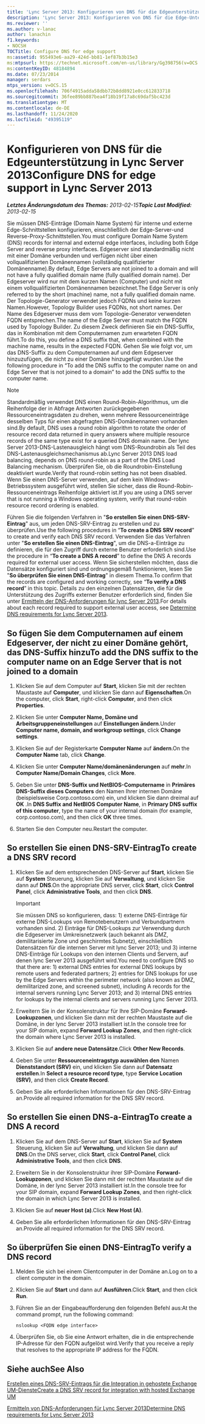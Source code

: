 ```yaml
---
title: 'Lync Server 2013: Konfigurieren von DNS für die Edgeunterstützung'
description: 'Lync Server 2013: Konfigurieren von DNS für die Edge-Unterstützung.'
ms.reviewer: ''
ms.author: v-lanac
author: lanachin
f1.keywords:
- NOCSH
TOCTitle: Configure DNS for edge support
ms:assetid: 955493e6-aa29-424d-bb81-1ef87b3b15e3
ms:mtpsurl: https://technet.microsoft.com/en-us/library/Gg398756(v=OCS.15)
ms:contentKeyID: 48184894
ms.date: 07/23/2014
manager: serdars
mtps_version: v=OCS.15
ms.openlocfilehash: 706f4915adda58dbb72b8dd8921e0cc612833718
ms.sourcegitcommit: 36fee89bb887bea4f18b19f17a8c69daf5bc423d
ms.translationtype: MT
ms.contentlocale: de-DE
ms.lasthandoff: 11/24/2020
ms.locfileid: "49395119"
---
```

# <a name="configure-dns-for-edge-support-in-lync-server-2013"></a><span data-ttu-id="30140-103">Konfigurieren von DNS für die Edgeunterstützung in Lync Server 2013</span><span class="sxs-lookup"><span data-stu-id="30140-103">Configure DNS for edge support in Lync Server 2013</span></span>

<div data-xmlns="http://www.w3.org/1999/xhtml">

<div class="topic" data-xmlns="http://www.w3.org/1999/xhtml" data-msxsl="urn:schemas-microsoft-com:xslt" data-cs="https://msdn.microsoft.com/">

<div data-asp="https://msdn2.microsoft.com/asp">



</div>

<div id="mainSection">

<div id="mainBody"><span data-ttu-id="30140-104">

<span> </span></span><span class="sxs-lookup"><span data-stu-id="30140-104">

<span> </span></span></span>

<span data-ttu-id="30140-105">_**Letztes Änderungsdatum des Themas:** 2013-02-15_</span><span class="sxs-lookup"><span data-stu-id="30140-105">_**Topic Last Modified:** 2013-02-15_</span></span>

<span data-ttu-id="30140-106">Sie müssen DNS-Einträge (Domain Name System) für interne und externe Edge-Schnittstellen konfigurieren, einschließlich der Edge-Server-und Reverse-Proxy-Schnittstellen.</span><span class="sxs-lookup"><span data-stu-id="30140-106">You must configure Domain Name System (DNS) records for internal and external edge interfaces, including both Edge Server and reverse proxy interfaces.</span></span> <span data-ttu-id="30140-107">Edgeserver sind standardmäßig nicht mit einer Domäne verbunden und verfügen nicht über einen vollqualifizierten Domänennamen (vollständig qualifizierter Domänenname).</span><span class="sxs-lookup"><span data-stu-id="30140-107">By default, Edge Servers are not joined to a domain and will not have a fully qualified domain name (fully qualified domain name).</span></span> <span data-ttu-id="30140-108">Der Edgeserver wird nur mit dem kurzen Namen (Computer) und nicht mit einem vollqualifizierten Domänennamen bezeichnet.</span><span class="sxs-lookup"><span data-stu-id="30140-108">The Edge Server is only referred to by the short (machine) name, not a fully qualified domain name.</span></span> <span data-ttu-id="30140-109">Der Topologie-Generator verwendet jedoch FQDNs und keine kurzen Namen.</span><span class="sxs-lookup"><span data-stu-id="30140-109">However, Topology Builder uses FQDNs, not short names.</span></span> <span data-ttu-id="30140-110">Der Name des Edgeserver muss dem vom Topologie-Generator verwendeten FQDN entsprechen.</span><span class="sxs-lookup"><span data-stu-id="30140-110">The name of the Edge Server must match the FQDN used by Topology Builder.</span></span> <span data-ttu-id="30140-111">Zu diesem Zweck definieren Sie ein DNS-Suffix, das in Kombination mit dem Computernamen zum erwarteten FQDN führt.</span><span class="sxs-lookup"><span data-stu-id="30140-111">To do this, you define a DNS suffix that, when combined with the machine name, results in the expected FQDN.</span></span> <span data-ttu-id="30140-112">Gehen Sie wie folgt vor, um das DNS-Suffix zu dem Computernamen auf und dem Edgeserver hinzuzufügen, die nicht zu einer Domäne hinzugefügt wurden.</span><span class="sxs-lookup"><span data-stu-id="30140-112">Use the following procedure in “To add the DNS suffix to the computer name on and Edge Server that is not joined to a domain” to add the DNS suffix to the computer name.</span></span>

<div>


> [!NOTE]  
> <span data-ttu-id="30140-113">Standardmäßig verwendet DNS einen Round-Robin-Algorithmus, um die Reihenfolge der in Abfrage Antworten zurückgegebenen Ressourceneintragsdaten zu drehen, wenn mehrere Ressourceneinträge desselben Typs für einen abgefragten DNS-Domänennamen vorhanden sind.</span><span class="sxs-lookup"><span data-stu-id="30140-113">By default, DNS uses a round robin algorithm to rotate the order of resource record data returned in query answers where multiple resource records of the same type exist for a queried DNS domain name.</span></span> <span data-ttu-id="30140-114">Der lync Server 2013-DNS-Lastenausgleich hängt vom DNS-Roundrobin als Teil des DNS-Lastenausgleichsmechanismus ab.</span><span class="sxs-lookup"><span data-stu-id="30140-114">Lync Server 2013 DNS load balancing, depends on DNS round-robin as a part of the DNS Load Balancing mechanism.</span></span> <span data-ttu-id="30140-115">Überprüfen Sie, ob die Roundrobin-Einstellung deaktiviert wurde.</span><span class="sxs-lookup"><span data-stu-id="30140-115">Verify that round-robin setting has not been disabled.</span></span> <span data-ttu-id="30140-116">Wenn Sie einen DNS-Server verwenden, auf dem kein Windows-Betriebssystem ausgeführt wird, stellen Sie sicher, dass die Round-Robin-Ressourceneintrags Reihenfolge aktiviert ist.</span><span class="sxs-lookup"><span data-stu-id="30140-116">If you are using a DNS server that is not running a Windows operating system, verify that round-robin resource record ordering is enabled.</span></span>



</div>

<span data-ttu-id="30140-117">Führen Sie die folgenden Verfahren in "**So erstellen Sie einen DNS-SRV-Eintrag**" aus, um jeden DNS-SRV-Eintrag zu erstellen und zu überprüfen.</span><span class="sxs-lookup"><span data-stu-id="30140-117">Use the following procedures in “**To create a DNS SRV record**” to create and verify each DNS SRV record.</span></span> <span data-ttu-id="30140-118">Verwenden Sie das Verfahren unter "**So erstellen Sie einen DNS-Eintrag**", um die DNS-a-Einträge zu definieren, die für den Zugriff durch externe Benutzer erforderlich sind.</span><span class="sxs-lookup"><span data-stu-id="30140-118">Use the procedure in “**To create a DNS A record**” to define the DNS A records required for external user access.</span></span> <span data-ttu-id="30140-119">Wenn Sie sicherstellen möchten, dass die Datensätze konfiguriert sind und ordnungsgemäß funktionieren, lesen Sie "**So überprüfen Sie einen DNS-Eintrag**" in diesem Thema.</span><span class="sxs-lookup"><span data-stu-id="30140-119">To confirm that the records are configured and working correctly, see “**To verify a DNS record**” in this topic.</span></span> <span data-ttu-id="30140-120">Details zu den einzelnen Datensätzen, die für die Unterstützung des Zugriffs externer Benutzer erforderlich sind, finden Sie unter [Ermitteln der DNS-Anforderungen für lync Server 2013](lync-server-2013-determine-dns-requirements.md).</span><span class="sxs-lookup"><span data-stu-id="30140-120">For details about each record required to support external user access, see [Determine DNS requirements for Lync Server 2013](lync-server-2013-determine-dns-requirements.md).</span></span>

<div>

## <a name="to-add-the-dns-suffix-to-the-computer-name-on-an-edge-server-that-is-not-joined-to-a-domain"></a><span data-ttu-id="30140-121">So fügen Sie dem Computernamen auf einem Edgeserver, der nicht zu einer Domäne gehört, das DNS-Suffix hinzu</span><span class="sxs-lookup"><span data-stu-id="30140-121">To add the DNS suffix to the computer name on an Edge Server that is not joined to a domain</span></span>

1.  <span data-ttu-id="30140-122">Klicken Sie auf dem Computer auf **Start**, klicken Sie mit der rechten Maustaste auf **Computer**, und klicken Sie dann auf **Eigenschaften**.</span><span class="sxs-lookup"><span data-stu-id="30140-122">On the computer, click **Start**, right-click **Computer**, and then click **Properties**.</span></span>

2.  <span data-ttu-id="30140-123">Klicken Sie unter **Computer Name, Domäne und Arbeitsgruppeneinstellungen** auf **Einstellungen ändern**.</span><span class="sxs-lookup"><span data-stu-id="30140-123">Under **Computer name, domain, and workgroup settings**, click **Change settings**.</span></span>

3.  <span data-ttu-id="30140-124">Klicken Sie auf der Registerkarte **Computer Name** auf **ändern**.</span><span class="sxs-lookup"><span data-stu-id="30140-124">On the **Computer Name** tab, click **Change**.</span></span>

4.  <span data-ttu-id="30140-125">Klicken Sie unter **Computer Name/domänenänderungen** auf **mehr**.</span><span class="sxs-lookup"><span data-stu-id="30140-125">In **Computer Name/Domain Changes**, click **More**.</span></span>

5.  <span data-ttu-id="30140-126">Geben Sie unter **DNS-Suffix und NetBIOS-Computername** in **Primäres DNS-Suffix dieses Computers** den Namen Ihrer internen Domäne (beispielsweise Corp.contoso.com) ein, und klicken Sie dann dreimal auf **OK** .</span><span class="sxs-lookup"><span data-stu-id="30140-126">In **DNS Suffix and NetBIOS Computer Name**, in **Primary DNS suffix of this computer**, type the name of your internal domain (for example, corp.contoso.com), and then click **OK** three times.</span></span>

6.  <span data-ttu-id="30140-127">Starten Sie den Computer neu.</span><span class="sxs-lookup"><span data-stu-id="30140-127">Restart the computer.</span></span>

</div>

<div>

## <a name="to-create-a-dns-srv-record"></a><span data-ttu-id="30140-128">So erstellen Sie einen DNS-SRV-Eintrag</span><span class="sxs-lookup"><span data-stu-id="30140-128">To create a DNS SRV record</span></span>

1.  <span data-ttu-id="30140-129">Klicken Sie auf dem entsprechenden DNS-Server auf **Start**, klicken Sie auf **System** Steuerung, klicken Sie auf **Verwaltung**, und klicken Sie dann auf **DNS**.</span><span class="sxs-lookup"><span data-stu-id="30140-129">On the appropriate DNS server, click **Start**, click **Control Panel**, click **Administrative Tools**, and then click **DNS**.</span></span>
    
    <div>
    

    > [!IMPORTANT]  
    > <span data-ttu-id="30140-130">Sie müssen DNS so konfigurieren, dass: 1) externe DNS-Einträge für externe DNS-Lookups von Remotebenutzern und Verbundpartnern vorhanden sind. 2) Einträge für DNS-Lookups zur Verwendung durch die Edgeserver im Umkreisnetzwerk (auch bekannt als DMZ, demilitarisierte Zone und geschirmtes Subnetz), einschließlich Datensätzen für die internen Server mit lync Server 2013; und 3) interne DNS-Einträge für Lookups von den internen Clients und Servern, auf denen lync Server 2013 ausgeführt wird.</span><span class="sxs-lookup"><span data-stu-id="30140-130">You need to configure DNS so that there are: 1) external DNS entries for external DNS lookups by remote users and federated partners; 2) entries for DNS lookups for use by the Edge Servers within the perimeter network (also known as DMZ, demilitarized zone, and screened subnet), including A records for the internal servers running Lync Server 2013; and 3) internal DNS entries for lookups by the internal clients and servers running Lync Server 2013.</span></span>

    
    </div>

2.  <span data-ttu-id="30140-131">Erweitern Sie in der Konsolenstruktur für Ihre SIP-Domäne **Forward-Lookupzonen**, und klicken Sie dann mit der rechten Maustaste auf die Domäne, in der lync Server 2013 installiert ist.</span><span class="sxs-lookup"><span data-stu-id="30140-131">In the console tree for your SIP domain, expand **Forward Lookup Zones**, and then right-click the domain where Lync Server 2013 is installed.</span></span>

3.  <span data-ttu-id="30140-132">Klicken Sie auf **andere neue Datensätze**.</span><span class="sxs-lookup"><span data-stu-id="30140-132">Click **Other New Records**.</span></span>

4.  <span data-ttu-id="30140-133">Geben Sie unter **Ressourceneintragstyp auswählen den** Namen **Dienststandort (SRV)** ein, und klicken Sie dann auf **Datensatz erstellen**.</span><span class="sxs-lookup"><span data-stu-id="30140-133">In **Select a resource record type**, type **Service Location (SRV)**, and then click **Create Record**.</span></span>

5.  <span data-ttu-id="30140-134">Geben Sie alle erforderlichen Informationen für den DNS-SRV-Eintrag an.</span><span class="sxs-lookup"><span data-stu-id="30140-134">Provide all required information for the DNS SRV record.</span></span>

</div>

<div>

## <a name="to-create-a-dns-a-record"></a><span data-ttu-id="30140-135">So erstellen Sie einen DNS-a-Eintrag</span><span class="sxs-lookup"><span data-stu-id="30140-135">To create a DNS A record</span></span>

1.  <span data-ttu-id="30140-136">Klicken Sie auf dem DNS-Server auf **Start**, klicken Sie auf **System** Steuerung, klicken Sie auf **Verwaltung**, und klicken Sie dann auf **DNS**.</span><span class="sxs-lookup"><span data-stu-id="30140-136">On the DNS server, click **Start**, click **Control Panel**, click **Administrative Tools**, and then click **DNS**.</span></span>

2.  <span data-ttu-id="30140-137">Erweitern Sie in der Konsolenstruktur ihrer SIP-Domäne **Forward-Lookupzonen**, und klicken Sie dann mit der rechten Maustaste auf die Domäne, in der lync Server 2013 installiert ist.</span><span class="sxs-lookup"><span data-stu-id="30140-137">In the console tree for your SIP domain, expand **Forward Lookup Zones**, and then right-click the domain in which Lync Server 2013 is installed.</span></span>

3.  <span data-ttu-id="30140-138">Klicken Sie auf **neuer Host (a)**.</span><span class="sxs-lookup"><span data-stu-id="30140-138">Click **New Host (A)**.</span></span>

4.  <span data-ttu-id="30140-139">Geben Sie alle erforderlichen Informationen für den DNS-SRV-Eintrag an.</span><span class="sxs-lookup"><span data-stu-id="30140-139">Provide all required information for the DNS SRV record.</span></span>

</div>

<div>

## <a name="to-verify-a-dns-record"></a><span data-ttu-id="30140-140">So überprüfen Sie einen DNS-Eintrag</span><span class="sxs-lookup"><span data-stu-id="30140-140">To verify a DNS record</span></span>

1.  <span data-ttu-id="30140-141">Melden Sie sich bei einem Clientcomputer in der Domäne an.</span><span class="sxs-lookup"><span data-stu-id="30140-141">Log on to a client computer in the domain.</span></span>

2.  <span data-ttu-id="30140-142">Klicken Sie auf  **Start** und dann auf  **Ausführen**.</span><span class="sxs-lookup"><span data-stu-id="30140-142">Click **Start**, and then click **Run**.</span></span>

3.  <span data-ttu-id="30140-143">Führen Sie an der Eingabeaufforderung den folgenden Befehl aus:</span><span class="sxs-lookup"><span data-stu-id="30140-143">At the command prompt, run the following command:</span></span>
    
        nslookup <FQDN edge interface>

4.  <span data-ttu-id="30140-144">Überprüfen Sie, ob Sie eine Antwort erhalten, die in die entsprechende IP-Adresse für den FQDN aufgelöst wird.</span><span class="sxs-lookup"><span data-stu-id="30140-144">Verify that you receive a reply that resolves to the appropriate IP address for the FQDN.</span></span>

</div>

<div>

## <a name="see-also"></a><span data-ttu-id="30140-145">Siehe auch</span><span class="sxs-lookup"><span data-stu-id="30140-145">See Also</span></span>


[<span data-ttu-id="30140-146">Erstellen eines DNS-SRV-Eintrags für die Integration in gehostete Exchange UM-Dienste</span><span class="sxs-lookup"><span data-stu-id="30140-146">Create a DNS SRV record for integration with hosted Exchange UM</span></span>](lync-server-2013-create-a-dns-srv-record-for-integration-with-hosted-exchange-um.md)  


[<span data-ttu-id="30140-147">Ermitteln von DNS-Anforderungen für Lync Server 2013</span><span class="sxs-lookup"><span data-stu-id="30140-147">Determine DNS requirements for Lync Server 2013</span></span>](lync-server-2013-determine-dns-requirements.md)  
  

<span data-ttu-id="30140-148"></div>

</div>

<span> </span>

</div>

</div>

</span><span class="sxs-lookup"><span data-stu-id="30140-148"></div>

</div>

<span> </span>

</div>

</div>

</span></span></div>

